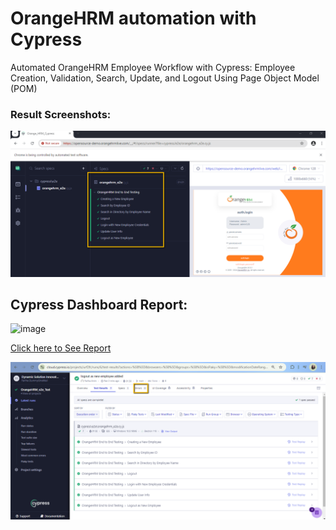 # OrangeHRM automation with Cypress 

Automated OrangeHRM Employee Workflow with Cypress: Employee Creation, Validation, Search, Update, and Logout Using Page Object Model (POM)

### Result Screenshots:
![Alt text](image-1.png)


## Cypress Dashboard Report:
![image](https://github.com/user-attachments/assets/2f199429-4d47-429e-9c06-668f61d35e1b)

[Click here to See Report](https://cloud.cypress.io/projects/urf2fr/runs/6/test-results?actions=%5B%5D&browsers=%5B%5D&groups=%5B%5D&isFlaky=%5B%5D&modificationDateRange=%7B%22startDate%22%3A%221970-01-01%22%2C%22endDate%22%3A%222038-01-19%22%7D&orderBy=EXECUTION_ORDER&oses=%5B%5D&specs=%5B%5D&statuses=%5B%5D&testingTypesEnum=%5B%5D)

![Alt text](image-2.png)
